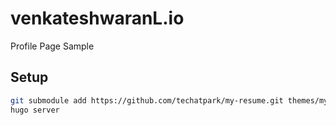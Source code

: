 # venkateshwaranL.io
Profile Page Sample

## Setup

```sh
git submodule add https://github.com/techatpark/my-resume.git themes/my-resume
hugo server
```
